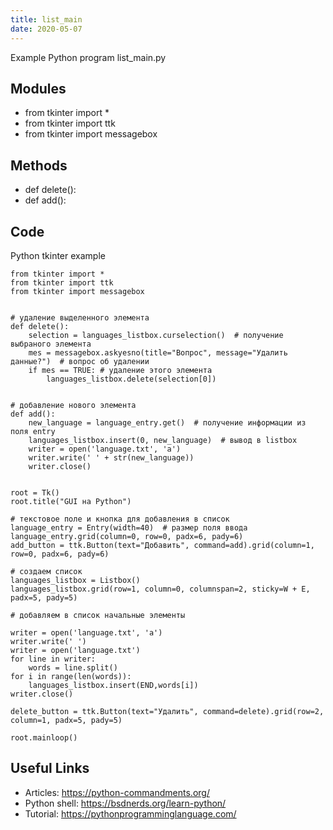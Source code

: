 ```yaml
---
title: list_main
date: 2020-05-07
---
```

Example Python program list_main.py

## Modules

* from tkinter import *
* from tkinter import ttk
* from tkinter import messagebox

## Methods

* def delete():
* def add():

## Code

Python tkinter example

    from tkinter import *
    from tkinter import ttk
    from tkinter import messagebox
    
    
    # удаление выделенного элемента
    def delete():
        selection = languages_listbox.curselection()  # получение выбраного элемента
        mes = messagebox.askyesno(title="Вопрос", message="Удалить данные?")  # вопрос об удалении
        if mes == TRUE: # удаление этого элемента
            languages_listbox.delete(selection[0])
    
    
    # добавление нового элемента
    def add():
        new_language = language_entry.get()  # получение информации из поля entry
        languages_listbox.insert(0, new_language)  # вывод в listbox
        writer = open('language.txt', 'a')
        writer.write(' ' + str(new_language))
        writer.close()
    
    
    root = Tk()
    root.title("GUI на Python")
    
    # текстовое поле и кнопка для добавления в список
    language_entry = Entry(width=40)  # размер поля ввода
    language_entry.grid(column=0, row=0, padx=6, pady=6)
    add_button = ttk.Button(text="Добавить", command=add).grid(column=1, row=0, padx=6, pady=6)
    
    # создаем список
    languages_listbox = Listbox()
    languages_listbox.grid(row=1, column=0, columnspan=2, sticky=W + E, padx=5, pady=5)
    
    # добавляем в список начальные элементы
    
    writer = open('language.txt', 'a')
    writer.write(' ')
    writer = open('language.txt')
    for line in writer:
        words = line.split()
    for i in range(len(words)):
        languages_listbox.insert(END,words[i])
    writer.close()
    
    delete_button = ttk.Button(text="Удалить", command=delete).grid(row=2, column=1, padx=5, pady=5)
    
    root.mainloop()
    

## Useful Links

- Articles: https://python-commandments.org/
- Python shell: https://bsdnerds.org/learn-python/
- Tutorial: https://pythonprogramminglanguage.com/
